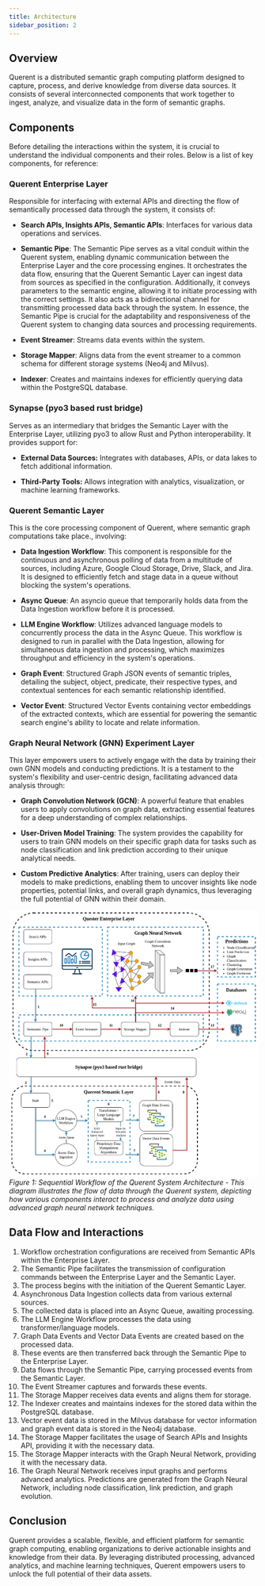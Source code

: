 ```yaml
---
title: Architecture
sidebar_position: 2
---
```


## Overview

Querent is a distributed semantic graph computing platform designed to capture, process, and derive knowledge from diverse data sources. It consists of several interconnected components that work together to ingest, analyze, and visualize data in the form of semantic graphs.

## Components
Before detailing the interactions within the system, it is crucial to understand the individual components and their roles. Below is a list of key components, for reference:

### Querent Enterprise Layer
Responsible for interfacing with external APIs and directing the flow of semantically processed data through the system, it consists of:

- **Search APIs, Insights APIs, Semantic APIs**: Interfaces for various data operations and services.
  
- **Semantic Pipe**: The Semantic Pipe serves as a vital conduit within the Querent system, enabling dynamic communication between the Enterprise Layer and the core processing engines. It orchestrates the data flow, ensuring that the Querent Semantic Layer can ingest data from sources as specified in the configuration. Additionally, it conveys parameters to the semantic engine, allowing it to initiate processing with the correct settings. It also acts as a bidirectional channel for transmitting processed data back through the system. In essence, the Semantic Pipe is crucial for the adaptability and responsiveness of the Querent system to changing data sources and processing requirements.

- **Event Streamer**: Streams data events within the system.
  
- **Storage Mapper**: Aligns data from the event streamer to a common schema for different storage systems (Neo4j and Milvus).
  
- **Indexer**: Creates and maintains indexes for efficiently querying data within the PostgreSQL database.

### Synapse (pyo3 based rust bridge)
Serves as an intermediary that bridges the Semantic Layer with the Enterprise Layer, utilizing pyo3 to allow Rust and Python interoperability. It provides support for:

- **External Data Sources:** Integrates with databases, APIs, or data lakes to fetch additional information.
  
- **Third-Party Tools:** Allows integration with analytics, visualization, or machine learning frameworks.

### Querent Semantic Layer
This is the core processing component of Querent, where semantic graph computations take place., involving:

- **Data Ingestion Workflow**: This component is responsible for the continuous and asynchronous polling of data from a multitude of sources, including Azure, Google Cloud Storage, Drive, Slack, and Jira. It is designed to efficiently fetch and stage data in a queue without blocking the system's operations.
  
- **Async Queue**: An asyncio queue that temporarily holds data from the Data Ingestion workflow before it is processed.
  
- **LLM Engine Workflow**: Utilizes advanced language models to concurrently process the data in the Async Queue. This workflow is designed to run in parallel with the Data Ingestion, allowing for simultaneous data ingestion and processing, which maximizes throughput and efficiency in the system's operations.
  
- **Graph Event**: Structured Graph JSON events of semantic triples, detailing the subject, object, predicate, their respective types, and contextual sentences for each semantic relationship identified.
  
- **Vector Event**: Structured Vector Events containing vector embeddings of the extracted contexts, which are essential for powering the semantic search engine's ability to locate and relate information.

### Graph Neural Network (GNN) Experiment Layer
This layer empowers users to actively engage with the data by training their own GNN models and conducting predictions. It is a testament to the system's flexibility and user-centric design, facilitating advanced data analysis through:

- **Graph Convolution Network (GCN)**: A powerful feature that enables users to apply convolutions on graph data, extracting essential features for a deep understanding of complex relationships.

- **User-Driven Model Training**: The system provides the capability for users to train GNN models on their specific graph data for tasks such as node classification and link prediction according to their unique analytical needs.

- **Custom Predictive Analytics**: After training, users can deploy their models to make predictions, enabling them to uncover insights like node properties, potential links, and overall graph dynamics, thus leveraging the full potential of GNN within their domain.

![Architecture Diagram](../assets/arch_v3.png)
*Figure 1: Sequential Workflow of the Querent System Architecture - This diagram illustrates the flow of data through the Querent system, depicting how various components interact to process and analyze data using advanced graph neural network techniques.*

## Data Flow and Interactions

1. Workflow orchestration configurations are received from Semantic APIs within the Enterprise Layer.
2. The Semantic Pipe facilitates the transmission of configuration commands between the Enterprise Layer and the Semantic Layer.
3. The process begins with the initiation of the Querent Semantic Layer.
4. Asynchronous Data Ingestion collects data from various external sources.
5. The collected data is placed into an Async Queue, awaiting processing.
6. The LLM Engine Workflow processes the data using transformer/language models.
7. Graph Data Events and Vector Data Events are created based on the processed data.
8. These events are then transferred back through the Semantic Pipe to the Enterprise Layer.
9. Data flows through the Semantic Pipe, carrying processed events from the Semantic Layer.
10. The Event Streamer captures and forwards these events.
11. The Storage Mapper receives data events and aligns them for storage.
12. The Indexer creates and maintains indexes for the stored data within the PostgreSQL database.
14. Vector event data is stored in the Milvus database for vector information and graph event data is stored in the Neo4j database.
15. The Storage Mapper facilitates the usage of Search APIs and Insights API, providing it with the necessary data.
16. The Storage Mapper interacts with the Graph Neural Network, providing it with the necessary data.
17. The Graph Neural Network receives input graphs and performs advanced analytics. Predictions are generated from the Graph Neural Network, including node classification, link prediction, and graph evolution.

## Conclusion

Querent provides a scalable, flexible, and efficient platform for semantic graph computing, enabling organizations to derive actionable insights and knowledge from their data. By leveraging distributed processing, advanced analytics, and machine learning techniques, Querent empowers users to unlock the full potential of their data assets.


